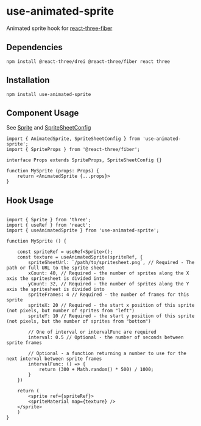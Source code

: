 # use-animated-sprite

Animated sprite hook for [react-three-fiber](https://github.com/pmndrs/react-three-fiber)

## Dependencies

```
npm install @react-three/drei @react-three/fiber react three
```

## Installation

```
npm install use-animated-sprite
```

## Component Usage

See [Sprite](https://threejs.org/docs/#api/en/objects/Sprite)
and [SpriteSheetConfig](https://github.com/britg/use-animated-sprite/blob/39d4441261ae029404fd4b538cef39a427d77d3a/src/lib/useAnimatedSprite.ts#L6)

```tsx
import { AnimatedSprite, SpriteSheetConfig } from 'use-animated-sprite';
import { SpriteProps } from '@react-three/fiber';

interface Props extends SpriteProps, SpriteSheetConfig {}

function MySprite (props: Props) {
	return <AnimatedSprite {...props}>
}

```

## Hook Usage

```tsx

import { Sprite } from 'three';
import { useRef } from 'react';
import { useAnimatedSprite } from 'use-animated-sprite';

function MySprite () {

	const spriteRef = useRef<Sprite>();
	const texture = useAnimatedSprite(spriteRef, {
		spriteSheetUrl: `/path/to/spritesheet.png`, // Required - The path or full URL to the sprite sheet
		xCount: 40, // Required - the number of sprites along the X axis the spritesheet is divided into
		yCount: 32, // Required - the number of sprites along the Y axis the spritesheet is divided into
		spriteFrames: 4 // Required - the number of frames for this sprite
		spriteX: 20 // Required - the start x position of this sprite (not pixels, but number of sprites from "left")
		spriteY: 10 // Required - the start y position of this sprite (not pixels, but the number of sprites from "bottom")

		// One of interval or intervalFunc are required
		interval: 0.5 // Optional - the number of seconds between sprite frames

		// Optional - a function returning a number to use for the next interval between sprite frames
		intervalFunc: () => {
			return (300 + Math.random() * 500) / 1000;
		}
	})

	return (
		<sprite ref={spriteRef}>
    	<spriteMaterial map={texture} />
  	</sprite>
	)
}

```
